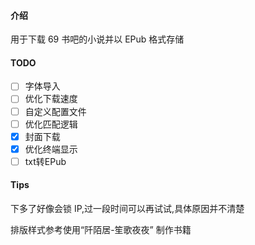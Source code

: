 
#### 介绍
用于下载 69 书吧的小说并以 EPub 格式存储

#### TODO
- [ ] 字体导入
- [ ] 优化下载速度
- [ ] 自定义配置文件
- [ ] 优化匹配逻辑
- [x] 封面下载
- [X] 优化终端显示
- [ ] txt转EPub

#### Tips
下多了好像会锁 IP,过一段时间可以再试试,具体原因并不清楚 

排版样式参考使用“阡陌居-笙歌夜夜” 制作书籍